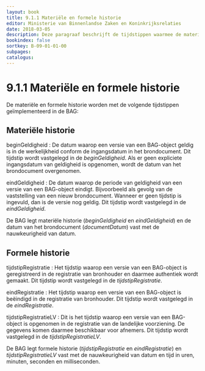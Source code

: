 ```yaml
---
layout: book
title: 9.1.1 Materiële en formele historie
editor: Ministerie van Binnenlandse Zaken en Koninkrijksrelaties
date: 2018-03-05
description: Deze paragraaf beschrijft de tijdstippen waarmee de materiële en formele historie worden geïmplementeerd.
bookindex: false
sortkey: B-09-01-01-00
subpages:
catalogus:
---
```


# 9.1.1 Materiële en formele historie

De materiële en formele historie worden met de volgende tijdstippen geïmplementeerd in de BAG:

## Materiële historie

beginGeldigheid
: De datum waarop een versie van een BAG-object geldig is in de werkelijkheid conform de ingangsdatum in het brondocument. Dit tijdstip wordt vastgelegd in de _beginGeldigheid_. Als er geen expliciete ingangsdatum van geldigheid is opgenomen, wordt de datum van het brondocument overgenomen.

eindGeldigheid
: De datum waarop de periode van geldigheid van een versie van een BAG-object eindigt. Bijvoorbeeld als gevolg van de vaststelling van een nieuw brondocument. Wanneer er geen tijdstip is ingevuld, dan is de versie nog geldig. Dit tijdstip wordt vastgelegd in de _eindGeldigheid_.

De BAG legt materiële historie (_beginGeldigheid_ en _eindGeldigheid_) en de datum van het brondocument (_documentDatum_) vast met de nauwkeurigheid van datum.

## Formele historie

tijdstipRegistratie
: Het tijdstip waarop een versie van een BAG-object is geregistreerd in de registratie van bronhouder en daarmee authentiek wordt gemaakt. Dit tijdstip wordt vastgelegd in de _tijdstipRegistratie_.

eindRegistratie
: Het tijdstip waarop een versie van een BAG-object is beëindigd in de registratie van bronhouder. Dit tijdstip wordt vastgelegd in de _eindRegistratie_.

tijdstipRegistratieLV
: Dit is het tijdstip waarop een versie van een BAG-object is opgenomen in de registratie van de landelijke voorziening. De gegevens komen daarmee beschikbaar voor afnemers. Dit tijdstip wordt vastgelegd in de _tijdstipRegistratieLV_.

De BAG legt formele historie (_tijdstipRegistratie_ en _eindRegistratie_) en _tijdstipRegistratieLV_ vast met de nauwkeurigheid van datum en tijd in uren, minuten, seconden en milliseconden.
